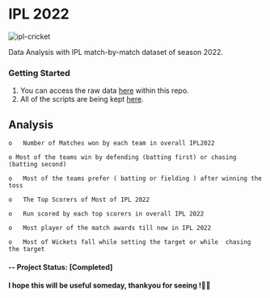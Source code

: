 # IPL 2022  

![ipl-cricket](https://user-images.githubusercontent.com/106439762/177098849-6deb72ac-f83e-41c7-96e3-d58cf32b150c.gif)


Data Analysis with IPL match-by-match dataset of season 2022.

### Getting Started
1. You can access the raw data [here](https://github.com/ab-aruneswaran/IPL_2022_Analysis/blob/main/DataSets/IPL_2022.csv) within this repo.
2. All of the scripts are being kept [here](https://github.com/ab-aruneswaran/IPL_2022_Analysis/blob/main/IPL_2022_Analysis.ipynb).

## Analysis
    o	Number of Matches won by each team in overall IPL2022

    o Most of the teams win by defending (batting first) or chasing (batting second)

    o	Most of the teams prefer ( batting or fielding ) after winning the toss 

    o	The Top Scorers of Most of IPL 2022

    o	Run scored by each top scorers in overall IPL 2022

    o	Most player of the match awards till now in IPL 2022

    o	Most of Wickets fall while setting the target or while  chasing the target

#### -- Project Status: [Completed]

#### I hope this will be useful someday, thankyou for seeing !✌🏻



